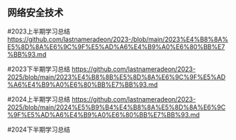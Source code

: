 ## 网络安全技术

#2023上半期学习总结 https://github.com/lastnameradeon/2023-/blob/main/2023%E4%B8%8A%E5%8D%8A%E6%9C%9F%E5%AD%A6%E4%B9%A0%E6%80%BB%E7%BB%93.md

#2023下半期学习总结   https://github.com/lastnameradeon/2023-2025/blob/main/2023%E4%B8%8B%E5%8D%8A%E6%9C%9F%E5%AD%A6%E4%B9%A0%E6%80%BB%E7%BB%93.md

#2024上半期学习总结  https://github.com/lastnameradeon/2023-2025/blob/main/2024%E5%B9%B4%E4%B8%8A%E5%8D%8A%E6%9C%9F%E5%AD%A6%E4%B9%A0%E6%80%BB%E7%BB%93.md

#2024下半期学习总结


